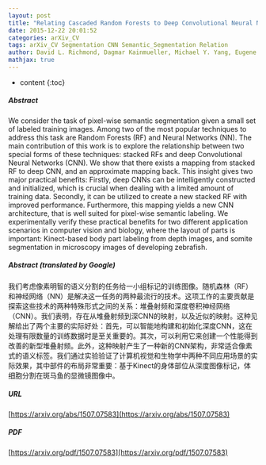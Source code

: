 ```yaml
---
layout: post
title: "Relating Cascaded Random Forests to Deep Convolutional Neural Networks for Semantic Segmentation"
date: 2015-12-22 20:01:52
categories: arXiv_CV
tags: arXiv_CV Segmentation CNN Semantic_Segmentation Relation
author: David L. Richmond, Dagmar Kainmueller, Michael Y. Yang, Eugene W. Myers, Carsten Rother
mathjax: true
---
```


* content
{:toc}

##### Abstract
We consider the task of pixel-wise semantic segmentation given a small set of labeled training images. Among two of the most popular techniques to address this task are Random Forests (RF) and Neural Networks (NN). The main contribution of this work is to explore the relationship between two special forms of these techniques: stacked RFs and deep Convolutional Neural Networks (CNN). We show that there exists a mapping from stacked RF to deep CNN, and an approximate mapping back. This insight gives two major practical benefits: Firstly, deep CNNs can be intelligently constructed and initialized, which is crucial when dealing with a limited amount of training data. Secondly, it can be utilized to create a new stacked RF with improved performance. Furthermore, this mapping yields a new CNN architecture, that is well suited for pixel-wise semantic labeling. We experimentally verify these practical benefits for two different application scenarios in computer vision and biology, where the layout of parts is important: Kinect-based body part labeling from depth images, and somite segmentation in microscopy images of developing zebrafish.

##### Abstract (translated by Google)
我们考虑像素明智的语义分割的任务给一小组标记的训练图像。随机森林（RF）和神经网络（NN）是解决这一任务的两种最流行的技术。这项工作的主要贡献是探索这些技术的两种特殊形式之间的关系：堆叠射频和深度卷积神经网络（CNN）。我们表明，存在从堆叠射频到深CNN的映射，以及近似的映射。这种见解给出了两个主要的实际好处：首先，可以智能地构建和初始化深度CNN，这在处理有限数量的训练数据时是至关重要的。其次，可以利用它来创建一个性能得到改善的新型堆叠射频。此外，这种映射产生了一种新的CNN架构，非常适合像素式的语义标签。我们通过实验验证了计算机视觉和生物学中两种不同应用场景的实际效果，其中部件的布局非常重要：基于Kinect的身体部位从深度图像标记，体细胞分割在斑马鱼的显微镜图像中。

##### URL
[https://arxiv.org/abs/1507.07583](https://arxiv.org/abs/1507.07583)

##### PDF
[https://arxiv.org/pdf/1507.07583](https://arxiv.org/pdf/1507.07583)

